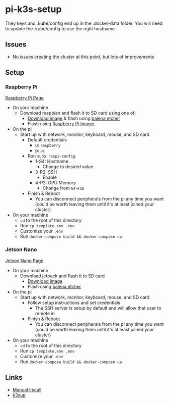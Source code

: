 # pi-k3s-setup

They keys and .kube/config end up in the .docker-data folder. You will need to update the .kube/config to use the right hostname.

## Issues

* No issues creating the cluster at this point, but lots of improvements

## Setup

### Raspberry Pi

[Raspberry Pi Page](https://www.raspberrypi.org/)

* On your machine
  * Download raspbian and flash it to SD card using one of:
    * [Download image](https://www.raspberrypi.org/software/operating-systems/) & flash using [balena etcher](https://www.balena.io/etcher/)
    * Flash using [Raspberry Pi Imager](https://www.raspberrypi.org/downloads.../)
* On the pi
  * Start up with network, monitor, keyboard, mouse, and SD card
    * Default credentials
      * u: `raspberry`
      * p: `pi`
    * Run `sudo raspi-config`
      * 1-S4: Hostname
        * Change to desired value
      * 3-P2: SSH
        * Enable
      * 4-P2: GPU Memory
        * Change from `64`->`16`
    * Finish & Reboot
      * You can disconnect peripherals from the pi any time you want (could be worth leaving them until it's at least joined your cluster)
* On your machine
  * `cd` to the root of this directory
  * Run `cp template.env .env`
  * Customize your `.env`
  * Run `docker-compose build && docker-compose up`

### Jetson Nano

[Jetson Nano Page](https://www.nvidia.com/en-us/autonomous-machines/embedded-systems/jetson-nano/)

* On your machine
  * Download jetpack and flash it to SD card
    * [Download image](https://developer.nvidia.com/jetson-nano-sd-card-image)
    * Flash using [balena etcher](https://www.balena.io/etcher/)
* On the pi
  * Start up with network, monitor, keyboard, mouse, and SD card
    * Follow setup instructions and set credentials
      * The SSH server is setup by default and will allow that user to remote in
    * Finish & Reboot
      * You can disconnect peripherals from the pi any time you want (could be worth leaving them until it's at least joined your cluster)
* On your machine
  * `cd` to the root of this directory
  * Run `cp template.env .env`
  * Customize your `.env`
  * Run `docker-compose build && docker-compose up`

## Links

* [Manual Install](https://blog.alexellis.io/test-drive-k3s-on-raspberry-pi/)
* [k3sup](https://github.com/alexellis/k3sup)
